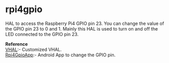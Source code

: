 # rpi4gpio
HAL to access the Raspberry Pi4 GPIO pin 23. You can change the value of the GPIO pin 23 to 0 and 1. Mainly this HAL is used to turn on and off the LED connected to the GPIO pin 23.

**Reference** <br />
[VHAL](https://github.com/jijith700/vehiclevendor "VHAL"):- Customized VHAL.<br />
[Rpi4GpioApp](https://github.com/jijith700/Rpi4GpioApp "Rpi4GpioApp"):- Android App to change the GPIO pin.
